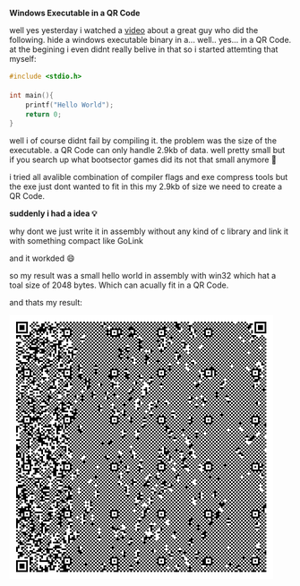 **Windows Executable in a QR Code**

well yes yesterday i watched a [video](https://youtu.be/ExwqNreocpg) about a great guy who did the following. hide a windows executable binary in a... well.. yes... in a QR Code. at the begining i even didnt really belive in that so i started attemting that myself:

```c
#include <stdio.h>

int main(){
    printf("Hello World");
    return 0;
}
```
        
well i of course didnt fail by compiling it. the problem was the size of the executable. a QR Code can only handle 2.9kb of data. well pretty small but if you search up what bootsector games did its not that small anymore 🙂 

i tried all avalible combination of compiler flags and exe compress tools but the exe just dont wanted to fit in this my 2.9kb of size we need to create a QR Code.

**suddenly i had a idea 💡**

why dont we just write it in assembly without any kind of c library and link it with something compact like GoLink

and it workded 😄 

so my result was a small hello world in assembly with win32 which hat a toal size of 2048 bytes. Which can acually fit in a QR Code.

and thats my result:

![alt text](https://github.com/just6chill/asm-learningspace/blob/main/qrcodeexe/code.png "QR Code")
